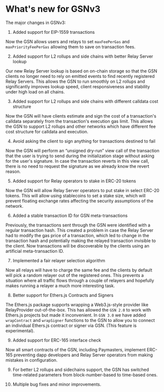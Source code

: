 # What's new for GSNv3

The major changes in GSNv3:

1. Added support for EIP-1559 transactions

Now the GSN allows users and relays to set `maxFeePerGas` and `maxPriorityFeePerGas` allowing them to save on
transaction fees.

2. Added support for L2 rollups and side chains with better Relay Server lookup

Our new Relay Server lookup is based on on-chain storage so that the GSN clients no longer need to rely on
emitted events to find recently registered Relay Servers. This allows the GSN to run smoothly on L2 rollups
and significantly improves lookup speed, client responsiveness and stability under high load on all chains.

3. Added support for L2 rollups and side chains with different calldata cost structure

Now the GSN will have clients estimate and sign the cost of a transaction's calldata separately from the
transaction's execution gas limit. This allows the GSN to support L2 rollups and other networks which have
different fee cost structure for calldata and execution.

4. Avoid asking the client to sign anything for transactions destined to fail

Now the GSN will perform an “unsigned dry-run” view call of the transaction that the user is trying to send
during the initialization stage without asking for the user's signature. In case the transaction reverts in
this view call, there is no need to request the signature as we already know the revert reason.

5. Added support for Relay operators to stake in ERC-20 tokens

Now the GSN will allow Relay Server operators to put stake in select ERC-20 tokens. This will allow using
stablecoins to set a stake size, which will prevent floating exchange rates affecting the security assumptions
of the network.

6. Added a stable transaction ID for GSN meta-transactions

Previously, the transactions sent through the GSN were identified with a regular transaction hash. This created
a problem in case the Relay Server had to modify the gas price of a transaction, which led to change in the transaction
hash and potentially making the relayed transaction invisible to the client. Now transactions will be discoverable
by the clients using an artificial meta-transaction ID.

7. Implemented a fair relayer selection algorithm

Now all relays will have to charge the same fee and the clients by default will pick a random relayer out of the
registered ones. This prevents a situation where all traffic flows through a couple of relayers and hopefully
makes running a relayer a much more interesting task.

8. Better support for Ethers.js Contracts and Signers

The Ethers.js package supports wrapping a Web3.js-style provider like RelayProvider out-of-the-box. This has
allowed the `GSN 2.0` to work with Ethers.js projects but made it inconvenient.
In  `GSN 3.0`  we have added `wrapContract`  and `wrapSigner` functions to the GSN to allow you to connect an
individual Ethers.js contract or signer via GSN. (This feature is experimental).

9. Added support for ERC-165 interface check

Now all smart contracts of the GSN, including Paymasters, implement ERC-165 preventing dapp developers and
Relay Server operators from making mistakes in configuration.

9. For better L2 rollups and sidechains support, the GSN has switched time-related parameters from block-number-based
to time-based ones.

10. Multiple bug fixes and minor improvements.
